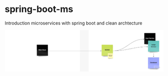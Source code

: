 # spring-boot-ms
Introduction microservices with spring boot and clean archtecture

![ms-archtecture](https://github.com/julianojj/spring-boot-ms/blob/main/ms-archtecture.jpeg)

